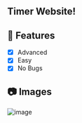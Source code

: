 ## Timer Website!

## 📑 Features

- [x] Advanced
- [x] Easy
- [x] No Bugs

## 📷 Images
![image](https://media.discordapp.net/attachments/1059140250456305687/1059184653661122611/image.png?width=500&height=500)
